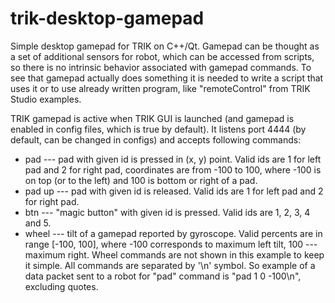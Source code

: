 # trik-desktop-gamepad

Simple desktop gamepad for TRIK on C++/Qt.
Gamepad can be thought as a set of additional sensors for robot, which can be accessed from scripts, so there is no
intrinsic behavior associated with gamepad commands. To see that gamepad actually does something it is needed
to write a script that uses it or to use already written program, like "remoteControl" from TRIK Studio examples.

TRIK gamepad is active when TRIK GUI is launched (and gamepad is enabled in config files, which is true by default).
It listens port 4444 (by default, can be changed in configs) and accepts following commands:
* pad <id> <x> <y>  --- pad with given id is pressed in (x, y) point. Valid ids are 1 for left pad and 2 for right
      pad, coordinates are from -100 to 100, where -100 is on top (or to the left) and 100 is bottom or right
      of a pad.
* pad <id> up  --- pad with given id is released. Valid ids are 1 for left pad and 2 for right pad.
* btn <id>  --- "magic button" with given id is pressed. Valid ids are 1, 2, 3, 4 and 5.
* wheel <percent>  --- tilt of a gamepad reported by gyroscope. Valid percents are in range [-100, 100], where -100
      corresponds to maximum left tilt, 100 --- maximum right. Wheel commands are not shown in this example to keep
      it simple.
All commands are separated by '\n' symbol. So example of a data packet sent to a robot for "pad" command is
"pad 1 0 -100\n", excluding quotes.